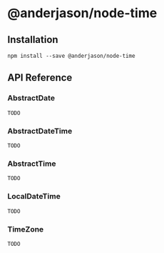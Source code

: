 # @anderjason/node-time

## Installation

`npm install --save @anderjason/node-time`

## API Reference

### AbstractDate

`TODO`

### AbstractDateTime

`TODO`

### AbstractTime

`TODO`

### LocalDateTime

`TODO`

### TimeZone

`TODO`
